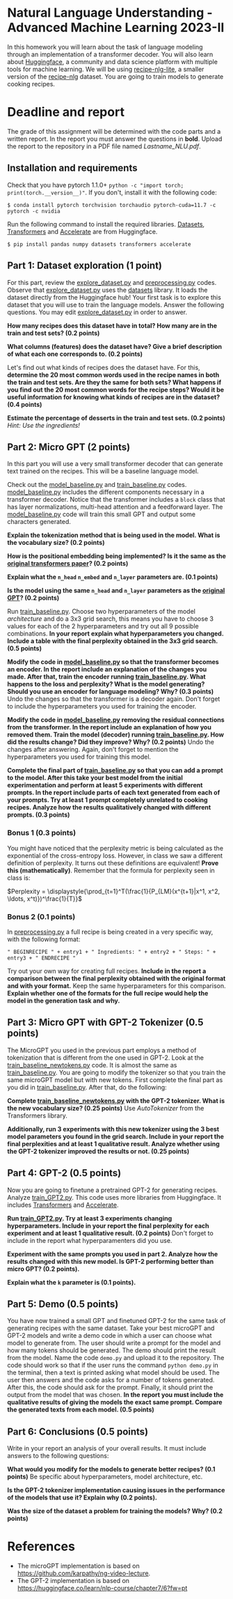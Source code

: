 # Natural Language Understanding - Advanced Machine Learning 2023-II

In this homework you will learn about the task of language modeling through an implementation of a transformer decoder. You will also learn about [Huggingface](https://huggingface.co/), a community and data science platform with multiple tools for machine learning. We will be using [recipe-nlg-lite](https://huggingface.co/datasets/m3hrdadfi/recipe_nlg_lite), a smaller version of the [recipe-nlg](https://recipenlg.cs.put.poznan.pl/) dataset. You are going to train models to generate cooking recipes.

# Deadline and report

The grade of this assignment will be determined with the code parts and a written report. In the report you must answer the questions in **bold**. Upload the report to the repository in a PDF file named *Lastname_NLU.pdf*.

## Installation and requirements

Check that you have pytorch 1.1.0+ `python -c "import torch; print(torch.__version__)"`. If you don't, install it with the following code:

```
$ conda install pytorch torchvision torchaudio pytorch-cuda=11.7 -c pytorch -c nvidia
```

Run the following command to install the required libraries. [Datasets](https://huggingface.co/docs/datasets/index), [Transformers](https://huggingface.co/docs/transformers/index) and [Accelerate](https://huggingface.co/docs/accelerate/index) are from Huggingface.

```
$ pip install pandas numpy datasets transformers accelerate
```

## Part 1: Dataset exploration (1 point)

For this part, review the [explore_dataset.py](src/explore_dataset.py) and [preprocessing.py](src/preprocessing.py) codes. Observe that [explore_dataset.py](src/explore_dataset.py) uses the [datasets](https://huggingface.co/docs/datasets/index) library. It loads the dataset directly from the Huggingface hub! Your first task is to explore this dataset that you will use to train the language models. Answer the following questions. You may edit [explore_dataset.py](src/explore_dataset.py) in order to answer.

**How many recipes does this dataset have in total? How many are in the train and test sets? (0.2 points)**

**What columns (features) does the dataset have? Give a brief description of what each one corresponds to. (0.2 points)**

Let's find out what kinds of recipes does the dataset have. For this, **determine the 20 most common words used in the recipe names in both the train and test sets. Are they the same for both sets? What happens if you find out the 20 most common words for the recipe steps? Would it be useful information for knowing what kinds of recipes are in the dataset? (0.4 points)**

**Estimate the percentage of desserts in the train and test sets. (0.2 points)** *Hint: Use the ingredients!*

## Part 2: Micro GPT (2 points)

In this part you will use a very small transformer decoder that can generate text trained on the recipes. This will be a baseline language model. 

Check out the [model_baseline.py](src/model_baseline.py) and [train_baseline.py](src/train_baseline.py) codes. [model_baseline.py](src/model_baseline.py) includes the different components necessary in a transformer decoder. Notice that the transformer includes a `block` class that has layer normalizations, multi-head attention and a feedforward layer. The [model_baseline.py](src/model_baseline.py) code will train this small GPT and output some characters generated.

**Explain the tokenization method that is being used in the model. What is the vocabulary size? (0.2 points)**

**How is the positional embedding being implemented? Is it the same as the [original transformers paper](https://proceedings.neurips.cc/paper_files/paper/2017/file/3f5ee243547dee91fbd053c1c4a845aa-Paper.pdf)? (0.2 points)**

**Explain what the `n_head` `n_embed` and `n_layer` parameters are. (0.1 points)**

**Is the model using the same `n_head` and `n_layer` parameters as the [original GPT](https://s3-us-west-2.amazonaws.com/openai-assets/research-covers/language-unsupervised/language_understanding_paper.pdf)? (0.2 points)**

Run [train_baseline.py](src/train_baseline.py). Choose two hyperparameters of the model *architecture* and do a 3x3 grid search, this means you have to choose 3 values for each of the 2 hyperparameters and try out all 9 possible combinations. **In your report explain what hyperparameters you changed. Include a table with the final perplexity obtained in the 3x3 grid search. (0.5 points)**

**Modify the code in [model_baseline.py](src/model_baseline.py) so that the transformer becomes an encoder. In the report include an explanation of the changes you made. After that, train the encoder running [train_baseline.py](src/train_baseline.py). What happens to the loss and perplexity? What is the model generating? Should you use an encoder for language modeling? Why? (0.3 points)** Undo the changes so that the transformer is a decoder again. Don't forget to include the hyperparameters you used for training the encoder. 

**Modify the code in [model_baseline.py](src/model_baseline.py) removing the residual connections from the transformer. In the report include an explanation of how you removed them. Train the model (decoder) running [train_baseline.py](src/train_baseline.py). How did the results change? Did they improve? Why? (0.2 points)** Undo the changes after answering. Again, don't forget to mention the hyperparameters you used for training this model.

**Complete the final part of [train_baseline.py](src/train_baseline.py) so that you can add a prompt to the model. After this take your best model from the initial experimentation and perform at least 5 experiments with different prompts. In the report include parts of each text generated from each of your prompts. Try at least 1 prompt completely unrelated to cooking recipes. Analyze how the results qualitatively changed with different prompts. (0.3 points)**


### Bonus 1 (0.3 points)
You might have noticed that the perplexity metric is being calculated as the exponential of the cross-entropy loss. However, in class we saw a different definition of perplexity. It turns out these definitions are equivalent! **Prove this (mathematically)**. Remember that the formula for perplexity seen in class is:

$Perplexity = \displaystyle{\prod_{t=1}^T(\frac{1}{P_{LM}(x^{t+1}|x^1, x^2, \ldots, x^t)})^\frac{1}{T}}$

### Bonus 2 (0.1 points)
In [preprocessing.py](src/preprocessing.py) a full recipe is being created in a very specific way, with the following format:

```
" BEGINRECIPE " + entry1 + " Ingredients: " + entry2 + " Steps: " + entry3 + " ENDRECIPE "
```

Try out your own way for creating full recipes. **Include in the report a comparison between the final perplexity obtained with the original format and with your format.** Keep the same hyperparameters for this comparison. **Explain whether one of the formats for the full recipe would help the model in the generation task and why.**

## Part 3: Micro GPT with GPT-2 Tokenizer (0.5 points)

The MicroGPT you used in the previous part employs a method of tokenization that is different from the one used in GPT-2. Look at the [train_baseline_newtokens.py](src/train_baseline_newtokens.py) code. It is almost the same as [train_baseline.py](src/train_baseline.py). You are going to modify the tokenizer so that you train the same microGPT model but with new tokens. First complete the final part as you did in [train_baseline.py](src/train_baseline.py). After that, do the following:

**Complete [train_baseline_newtokens.py](src/train_baseline_newtokens.py) with the GPT-2 tokenizer. What is the new vocabulary size? (0.25 points)** Use *AutoTokenizer* from the Transformers library. 

**Additionally, run 3 experiments with this new tokenizer using the 3 best model parameters you found in the grid search. Include in your report the final perplexities and at least 1 qualitative result. Analyze whether using the GPT-2 tokenizer improved the results or not. (0.25 points)**

## Part 4: GPT-2 (0.5 points)

Now you are going to finetune a pretrained GPT-2 for generating recipes. Analyze [train_GPT2.py](src/train_GPT2.py). This code uses more libraries from Huggingface. It includes [Transformers](https://huggingface.co/docs/transformers/index) and [Accelerate](https://huggingface.co/docs/accelerate/index).

**Run [train_GPT2.py](src/train_GPT2.py). Try at least 3 experiments changing hyperparameters. Include in your report the final perplexity for each experiment and at least 1 qualitative result. (0.2 points)** Don't forget to include in the report what hyperparamenters did you use.

**Experiment with the same prompts you used in part 2. Analyze how the results changed with this new model. Is GPT-2 performing better than micro GPT? (0.2 points).**

**Explain what the `k` parameter is (0.1 points).**

## Part 5: Demo (0.5 points)

You have now trained a small GPT and finetuned GPT-2 for the same task of generating recipes with the same dataset. Take your best microGPT and GPT-2 models and write a demo code in which a user can choose what model to generate from. The user should write a prompt for the model and how many tokens should be generated. The demo should print the result from the model. Name the code `demo.py` and upload it to the repository. The code should work so that if the user runs the command `python demo.py` in the terminal, then a text is printed asking what model should be used. The user then answers and the code asks for a number of tokens generated. After this, the code should ask for the prompt. Finally, it should print the output from the model that was chosen. **In the report you must include the qualitative results of giving the models the exact same prompt. Compare the generated texts from each model. (0.5 points)**

## Part 6: Conclusions (0.5 points)

Write in your report an analysis of your overall results. It must include answers to the following questions:

**What would you modify for the models to generate better recipes? (0.1 points)** Be specific about hyperparameters, model architecture, etc.

**Is the GPT-2 tokenizer implementation causing issues in the performance of the models that use it? Explain why (0.2 points).**

**Was the size of the dataset a problem for training the models? Why? (0.2 points)**

# References

* The microGPT implementation is based on https://github.com/karpathy/ng-video-lecture.
* The GPT-2 implementation is based on https://huggingface.co/learn/nlp-course/chapter7/6?fw=pt

